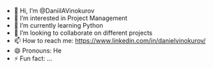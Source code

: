 - 👋 Hi, I’m @DaniilAVinokurov
- 👀 I’m interested in Project Management
- 🌱 I’m currently learning Python
- 💞️ I’m looking to collaborate on different projects
- 📫 How to reach me: https://www.linkedin.com/in/danielvinokurov/
- 😄 Pronouns: He
- ⚡ Fun fact: ...

<!---
DaniilAVinokurov/DaniilAVinokurov is a ✨ special ✨ repository because its `README.md` (this file) appears on your GitHub profile.
You can click the Preview link to take a look at your changes.
--->
